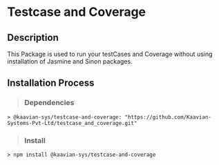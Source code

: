# <b>Testcase and Coverage</b>

## Description

This Package is used to run your testCases and Coverage without using installation of Jasmine and Sinon packages.

## Installation Process

>### Dependencies

    > @kaavian-sys/testcase-and-coverage: "https://github.com/Kaavian-Systems-Pvt-Ltd/testcase_and_coverage.git"

>### Install

    > npm install @kaavian-sys/testcase-and-coverage

